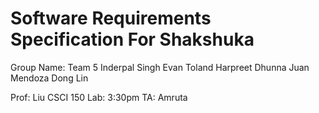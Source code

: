 # Software Requirements Specification For Shakshuka

Group Name: Team 5
Inderpal Singh
Evan Toland
Harpreet Dhunna
Juan Mendoza
Dong Lin

Prof: Liu
CSCI 150
Lab: 3:30pm
TA: Amruta
